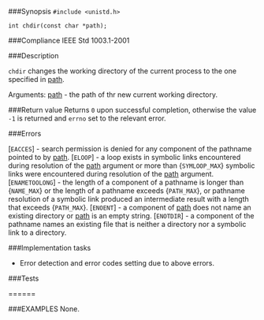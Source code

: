 ###Synopsis
`#include <unistd.h>`

`int chdir(const char *path);`

###Compliance
IEEE Std 1003.1-2001

###Description

`chdir` changes the working directory of the current process to the one specified in <u>path</u>.

Arguments:
<u>path</u> - the path of thr new current working directory.

###Return value
Returns `0` upon successful completion, otherwise the value `-1` is returned and `errno` set to the relevant error.

###Errors

[`EACCES`] - search permission is denied for any component of the pathname pointed to by <u>path</u>.
[`ELOOP`] - a loop exists in symbolic links encountered during resolution of the <u>path</u> argument or more than {`SYMLOOP_MAX`} symbolic links were encountered during resolution of the <u>path</u> argument.
[`ENAMETOOLONG`] - the length of a component of a pathname is longer than {`NAME_MAX`} or  the length of a pathname exceeds {`PATH_MAX`}, or pathname resolution of a symbolic link produced an intermediate result with a length that exceeds {`PATH_MAX`}. 
[`ENOENT`] - a component of <u>path</u> does not name an existing directory or <u>path</u> is an empty string.
[`ENOTDIR`] - a component of the pathname names an existing file that is neither a directory nor a symbolic link to a directory.

###Implementation tasks

* Error detection and error codes setting due to above errors.

###Tests

======

###EXAMPLES
None.

